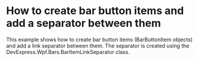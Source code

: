 # How to create bar button items and add a separator between them


<p>This example shows how to create bar button items (BarButtonItem objects) and add a link separator between them. The separator is created using the DevExpress.Wpf.Bars.BarItemLinkSeparator class.</p>

<br/>


